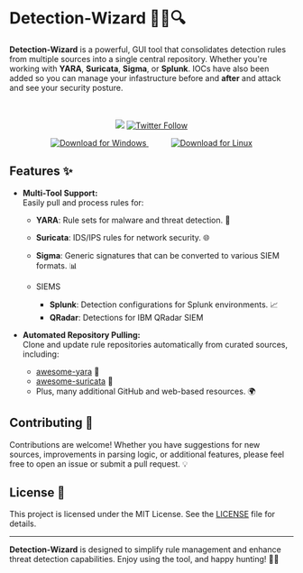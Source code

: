 # Detection-Wizard 🧙‍♂️🔍

**Detection-Wizard** is a powerful, GUI tool that consolidates detection rules from multiple sources into a single central repository. Whether you're working with **YARA**, **Suricata**, **Sigma**, or **Splunk**. IOCs have also been added so you can manage your infastructure before and **after** and attack and see your security posture.

<p align="center">
  <br><br>
    <a title="Hits" target="_blank" href="https://github.com/infinit3i/Detection-Wizard"><img src="https://hits.b3log.org/infinit3i/Detection-Wizard.svg"></a>
    <a title="Twitter" target="_blank" href="https://x.com/infinit3i"><img alt="Twitter Follow" src="https://img.shields.io/twitter/follow/b3logos?label=Follow&style=social"></a>
</p>

<p align="center">
  <a href="https://github.com/Infinit3i/Detection-Wizard/releases/download/1.3.0/detection-wizard-1-3-0.exe" style="margin-right: 20px;">
    <img src="https://img.shields.io/badge/Download%20Windows-0078D6?style=for-the-badge&logo=windows&logoColor=white" alt="Download for Windows">
  </a>
  <a href="https://github.com/Infinit3i/Detection-Wizard/releases/download/1.3.0/detection-wizard-1-3-0.elf" style="margin-left: 20px;">
    <img src="https://img.shields.io/badge/Download%20Linux-FF6C37?style=for-the-badge&logo=linux&logoColor=white" alt="Download for Linux">
  </a>
</p>

## Features ✨

- **Multi-Tool Support:**  
  Easily pull and process rules for:
  - **YARA**: Rule sets for malware and threat detection. 🦠
  - **Suricata**: IDS/IPS rules for network security. 🌐
  - **Sigma**: Generic signatures that can be converted to various SIEM formats. 📊
 
  - SIEMS
    - **Splunk**: Detection configurations for Splunk environments. 📈
    - **QRadar**: Detections for IBM QRadar SIEM

- **Automated Repository Pulling:**  
  Clone and update rule repositories automatically from curated sources, including:
  - [awesome-yara](https://github.com/InQuest/awesome-yara) 📂
  - [awesome-suricata](https://github.com/satta/awesome-suricata) 🔗
  - Plus, many additional GitHub and web-based resources. 🌍

## Contributing 🤝

Contributions are welcome! Whether you have suggestions for new sources, improvements in parsing logic, or additional features, please feel free to open an issue or submit a pull request. 💡

## License 📄

This project is licensed under the MIT License. See the [LICENSE](LICENSE) file for details.

---

**Detection-Wizard** is designed to simplify rule management and enhance threat detection capabilities. Enjoy using the tool, and happy hunting! 🎯👀
